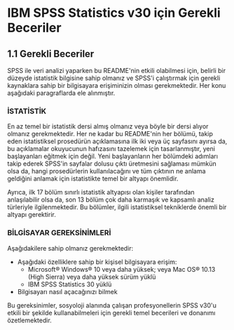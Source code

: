 # IBM SPSS Statistics v30 için Gerekli Beceriler

## 1.1 Gerekli Beceriler

SPSS ile veri analizi yaparken bu README'nin etkili olabilmesi için, belirli bir düzeyde istatistik bilgisine sahip olmanız ve 
SPSS'i çalıştırmak için gerekli kaynaklara sahip bir bilgisayara erişiminizin olması gerekmektedir. 
Her konu aşağıdaki paragraflarda ele alınmıştır.

### İSTATİSTİK

En az temel bir istatistik dersi almış olmanız veya böyle bir dersi alıyor olmanız gerekmektedir. 
Her ne kadar bu README'nin her bölümü, takip eden istatistiksel prosedürün açıklamasına ilk iki veya üç sayfasını ayırsa da, 
bu açıklamalar okuyucunun hafızasını tazelemek için tasarlanmıştır, yeni başlayanları eğitmek için değil. 
Yeni başlayanların her bölümdeki adımları takip ederek SPSS'in sayfalar dolusu çıktı üretmesini sağlaması mümkün olsa da, 
hangi prosedürlerin kullanılacağını ve tüm çıktının ne anlama geldiğini anlamak için istatistikte temel bir altyapı önemlidir.

Ayrıca, ilk 17 bölüm sınırlı istatistik altyapısı olan kişiler tarafından anlaşılabilir olsa da, 
son 13 bölüm çok daha karmaşık ve kapsamlı analiz türleriyle ilgilenmektedir. 
Bu bölümler, ilgili istatistiksel tekniklerde önemli bir altyapı gerektirir.

### BİLGİSAYAR GEREKSİNİMLERİ

Aşağıdakilere sahip olmanız gerekmektedir:

- Aşağıdaki özelliklere sahip bir kişisel bilgisayara erişim:
    - Microsoft® Windows® 10 veya daha yüksek; veya Mac OS® 10.13 (High Sierra) veya daha yüksek sürüm yüklü
    - IBM SPSS Statistics 30 yüklü
- Bilgisayarı nasıl açacağınızı bilmek

Bu gereksinimler, sosyoloji alanında çalışan profesyonellerin SPSS v30'u etkili 
bir şekilde kullanabilmeleri için gerekli temel becerileri ve donanımı özetlemektedir.
